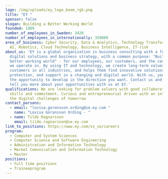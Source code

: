 ```yaml
---
logo: /img/uploads/ey_logo_beam_rgb.png
title: "EY "
sponsor: false
slogan: Building a Better Working World
founded: 1989
number_of_employees_in_Sweden: 3420
number_of_employees_in_internationally: 350000
area_of_business: Cyber Security, Data & Analytics, Technology Transformation,
  AI, Robotics, Cloud Technology, Business Intelligence, IT-risk
about_us: 'EY is a global organization in business consulting with a focus on
  digital solutions and business strategy, with a common purpose: "Building a
  better working world" - for our employees, our customers, and the communities
  we operate in. By using IT and technology, we create long-term values for our
  customers in all industries, and helps them find innovative solutions,
  protection, and support in a changing and digital world. With us, you will get
  the opportunity to develop in the direction you want. Contact us and we will
  tell you more about your opportunities with us at EY.'
qualifications: We are looking for problem solvers with good collaboration
  skills and commitment. Curious and entrepreneurial driven with an interest in
  the digital challenges of tomorrow
contact_persons:
  - email: "lovisa.goransson.ording@se.ey.com "
    name: "Lovisa Göransson Ording - "
  - name: Tilde Ragnarsson
    email: tilde.ragnarsson@se.ey.com
link_to_positions: https://www.ey.com/sv_se/careers
program:
  - Computer and System Sciences
  - Computer Science and Software Engineering
  - Administration and Information Technology
  - Market Comunication and Information Technology
  - Master
positions:
  - Full time positions
  - Traineeprogram
---
```

